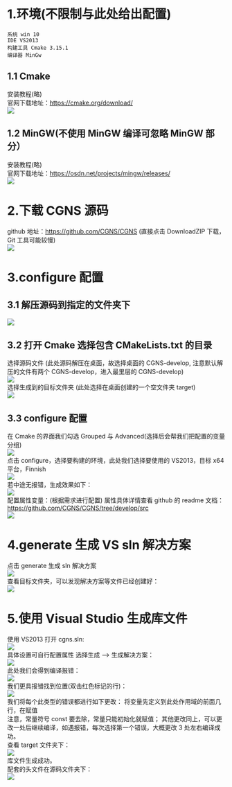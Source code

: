 # 1.环境(不限制与此处给出配置)

    系统 win 10
    IDE VS2013
    构建工具 Cmake 3.15.1
    编译器 MinGw

## 1.1 Cmake

安装教程(略)  
官网下载地址：https://cmake.org/download/  
![](imgs/1.png)

## 1.2 MinGW(不使用 MinGW 编译可忽略 MinGW 部分）

安装教程(略)  
官网下载地址：https://osdn.net/projects/mingw/releases/  
![](imgs/2.png)

# 2.下载 CGNS 源码

github 地址：https://github.com/CGNS/CGNS (直接点击 DownloadZIP 下载， Git 工具可能较慢)  
![](imgs/3.png)

# 3.configure 配置

## 3.1 解压源码到指定的文件夹下

![](imgs/4.png)

## 3.2 打开 Cmake 选择包含 CMakeLists.txt 的目录

选择源码文件
(此处源码解压在桌面，故选择桌面的 CGNS-develop, 注意默认解压的文件有两个 CGNS-develop，进入最里层的 CGNS-develop)  
![](imgs/5.png)  
选择生成到的目标文件夹
(此处选择在桌面创建的一个空文件夹 target)  
![](imgs/6.png)

## 3.3 configure 配置

在 Cmake 的界面我们勾选 Grouped 与 Advanced(选择后会帮我们把配置的变量分组)  
![](imgs/7.png)  
点击 configure，选择要构建的环境，此处我们选择要使用的 VS2013，目标 x64 平台，Finnish  
![](imgs/8.png)  
若中途无报错，生成效果如下：  
![](imgs/9.png)  
配置属性变量：(根据需求进行配置)
属性具体详情查看 github 的 readme 文档：https://github.com/CGNS/CGNS/tree/develop/src  
![](imgs/10.png)

# 4.generate 生成 VS sln 解决方案

点击 generate 生成 sln 解决方案  
![](imgs/11.png)  
查看目标文件夹，可以发现解决方案等文件已经创建好：  
![](imgs/12.png)

# 5.使用 Visual Studio 生成库文件

使用 VS2013 打开 cgns.sln:  
![](imgs/13.png)  
具体设置可自行配置属性
选择生成 --> 生成解决方案：  
![](imgs/14.png)  
此处我们会得到编译报错：  
![](imgs/15.png)  
我们更具报错找到位置(双击红色标记的行)：  
![](imgs/16.png)  
我们将每个此类型的错误都进行如下更改：
将变量先定义到此处作用域的前面几行，在赋值  
注意，常量符号 const 要去除，常量只能初始化就赋值；
其他更改同上，可以更改一处后继续编译，如遇报错，每次选择第一个错误，大概更改 3 处左右编译成功。  
查看 target 文件夹下：  
![](imgs/17.png)  
库文件生成成功。  
配套的头文件在源码文件夹下：  
![](imgs/18.png)
